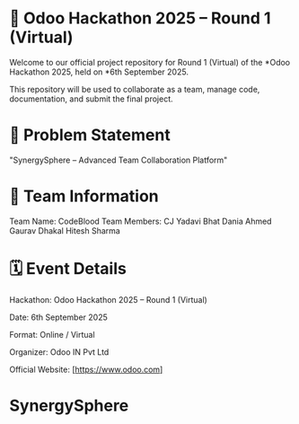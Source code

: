 # 🚀 Odoo Hackathon 2025 – Round 1 (Virtual)
Welcome to our official project repository for Round 1 (Virtual) of the *Odoo Hackathon 2025, held on *6th September 2025.

This repository will be used to collaborate as a team, manage code, documentation, and submit the final project.
# 🧠 Problem Statement
"SynergySphere – Advanced Team Collaboration Platform"
# 👥 Team Information
Team Name: CodeBlood
Team Members:
CJ Yadavi Bhat
Dania Ahmed
Gaurav Dhakal
Hitesh Sharma
# 🗓️ Event Details
Hackathon: Odoo Hackathon 2025 – Round 1 (Virtual)

Date: 6th September 2025

Format: Online / Virtual

Organizer: Odoo IN Pvt Ltd

Official Website: [https://www.odoo.com]
# SynergySphere
